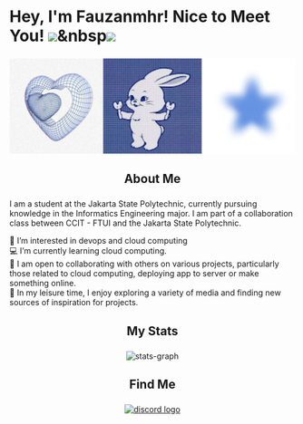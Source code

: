 # Hey, I'm Fauzanmhr! Nice to Meet You! <img src="https://raw.githubusercontent.com/MartinHeinz/MartinHeinz/master/wave.gif" width="30px">&nbsp![](https://komarev.com/ghpvc/?username=fauzanmhr)

###

<div align="center">
  <img height="" src="https://github.com/Fauzanmhr/Fauzanmhr/blob/main/banner.jpg?raw=true"  />
</div>

###

<h2 align="center">About Me</h2>

###
I am a student at the Jakarta State Polytechnic, currently pursuing knowledge in the Informatics Engineering major. I am part of a collaboration class between CCIT - FTUI and the Jakarta State Polytechnic.

🤖 I’m interested in devops and cloud computing \
💻 I’m currently learning cloud computing. \
🤝 I am open to collaborating with others on various projects, particularly those related to cloud computing, deploying app to server or make something online. \
🌟 In my leisure time, I enjoy exploring a variety of media and finding new sources of inspiration for projects.
###

<h2 align="center">My Stats</h2>

###

<div align="center">
  <img src="http://github-profile-summary-cards.vercel.app/api/cards/profile-details?username=fauzanmhr&theme=nord_dark"   alt="stats-graph"/>
</div>

###


<h2 align="center">Find Me</h2>

###

<div align="center">
  <a href="https://www.linkedin.com/in/fauzanmhr/" target="_blank" rel="noopener noreferrer"> <img src="https://img.shields.io/badge/LinkedIn-0077B5?style=for-the-badge&logo=linkedin&logoColor=white" height="40" alt="discord logo"  /></a>
</div>

###
